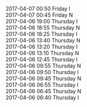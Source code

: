 2017-04-07 00:50 Friday  I  
2017-04-07 00:45 Friday  N  
2017-04-06 19:00 Thursday  I  
2017-04-06 18:55 Thursday  N  
2017-04-06 18:25 Thursday  I  
2017-04-06 13:40 Thursday  N  
2017-04-06 13:20 Thursday  I  
2017-04-06 13:10 Thursday  N  
2017-04-06 12:45 Thursday  I  
2017-04-06 09:55 Thursday  N  
2017-04-06 09:50 Thursday  I  
2017-04-06 09:45 Thursday  N  
2017-04-06 06:55 Thursday  I  
2017-04-06 06:45 Thursday  N  
2017-04-06 06:40 Thursday  I  

